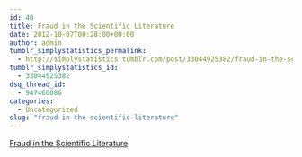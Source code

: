 ```yaml
---
id: 40
title: Fraud in the Scientific Literature
date: 2012-10-07T00:28:00+00:00
author: admin
tumblr_simplystatistics_permalink:
  - http://simplystatistics.tumblr.com/post/33044925382/fraud-in-the-scientific-literature
tumblr_simplystatistics_id:
  - 33044925382
dsq_thread_id:
  - 947460086
categories:
  - Uncategorized
slug: "fraud-in-the-scientific-literature"
---
```

[Fraud in the Scientific Literature](http://www.nytimes.com/2012/10/06/opinion/fraud-in-the-scientific-literature.html?smid=tu-share)
